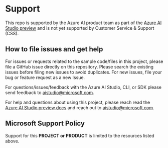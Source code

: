 # Support

This repo is supported by the Azure AI product team as part of the [Azure AI Studio preview](https://aka.ms/aistudio/docs) and is not yet supported by Customer Service & Support (CSS).

## How to file issues and get help  

For issues or requests related to the sample code/files in this project, please file a GitHub issue directly on this repository. Please search the existing issues before filing new issues to avoid duplicates.  For new issues, file your bug or feature request as a new Issue.

For questions/issues/feedback with the Azure AI Studio, CLI, or SDK please send feedback to [aistudio@microsoft.com](mailto:aistudio@microsoft.com).

For help and questions about using this project, please reach read the [Azure AI Studio preview docs](https://aka.ms/aistudio/docs) and reach out to [aistudio@microsoft.com](mailto:aistudio@microsoft.com).

## Microsoft Support Policy  

Support for this **PROJECT or PRODUCT** is limited to the resources listed above.